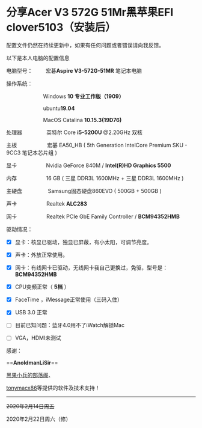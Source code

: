 

# 分享Acer V3 572G 51Mr黑苹果EFI clover5103（安装后）


配置文件仍然在持续更新中，如果有任何问题或者错误请向我反馈。

以下是本人电脑的配置信息

电脑型号：&ensp;&ensp;&ensp;&ensp;&ensp;宏碁**Aspire V3-572G-51MR** 笔记本电脑

操作系统：

&ensp;&ensp;&ensp;&ensp;&ensp;&ensp;&ensp;&ensp;&ensp;&ensp;&ensp;&ensp;&ensp;&ensp;Windows **10 专业工作版（1909）**

&ensp;&ensp;&ensp;&ensp;&ensp;&ensp;&ensp;&ensp;&ensp;&ensp;&ensp;&ensp;&ensp;&ensp;ubuntu**19.04**

&ensp;&ensp;&ensp;&ensp;&ensp;&ensp;&ensp;&ensp;&ensp;&ensp;&ensp;&ensp;&ensp;&ensp;MacOS Catalina **10.15.3(19D76)**

处理器&ensp;&ensp;&ensp;&ensp;&ensp;&ensp;&ensp;&nbsp;&nbsp;&nbsp; 英特尔 Core **i5-5200U** @2.20GHz 双核

主板&ensp;&ensp;&ensp;&ensp;&ensp;&ensp;&ensp;&nbsp;&nbsp;&nbsp;&nbsp;&nbsp;&nbsp;&nbsp;&nbsp;宏碁 EA50_HB ( 5th Generation IntelCore Premium SKU - 9CC3 笔记本芯片组 )

显卡&ensp;&ensp;&ensp;&ensp;&ensp;&ensp;&ensp;&ensp;&ensp;&ensp;&nbsp;&nbsp;Nvidia GeForce 840M /    **Intel(R)HD Graphics 5500**

内存&ensp;&ensp;&ensp;&ensp;&ensp;&ensp;&ensp;&ensp;&ensp;&ensp;&nbsp;&nbsp;16 GB ( 三星 DDR3L 1600MHz + 三星 DDR3L 1600MHz )

主硬盘&ensp;&nbsp;&ensp;&ensp;&ensp;&ensp;&ensp;&ensp;&nbsp;&nbsp;&nbsp;&nbsp;Samsung固态硬盘860EVO ( 500GB + 500GB )

声卡&ensp;&ensp;&ensp;&ensp;&ensp;&ensp;&ensp;&ensp;&ensp;&nbsp;&nbsp;&nbsp;&nbsp;Realtek **ALC283**

网卡&ensp;&ensp;&ensp;&ensp;&ensp;&ensp;&ensp;&ensp;&ensp;&nbsp;&nbsp;&nbsp;&nbsp;Realtek PCIe GbE Family Controller /   **BCM94352HMB**


驱动情况：

- [x] 显卡：核显已驱动，独显已屏蔽，有小太阳，可调节亮度。

- [x] 声卡：外放正常使用。

- [x] 网卡：有线网卡已驱动，无线网卡我自己更换过，免驱，型号是：**BCM94352HMB**

- [x] CPU变频正常（ **5档** ）

- [x] FaceTime ，iMessage正常使用（三码入住）

- [x] USB 3.0 正常

- [ ] 目前已知问题：蓝牙4.0用不了iWatch解锁Mac

- [ ] VGA，HDMI未测试

感谢：

==**AnoldmanLiSir**==

[黑果小兵的部落阁](https://blog.daliansky.net/)、

[tonymacx86](https://www.tonymacx86.com/)等提供的软件及技术支持！

---

~~2020年2月14日周五~~

2020年2月22日周六（修）
